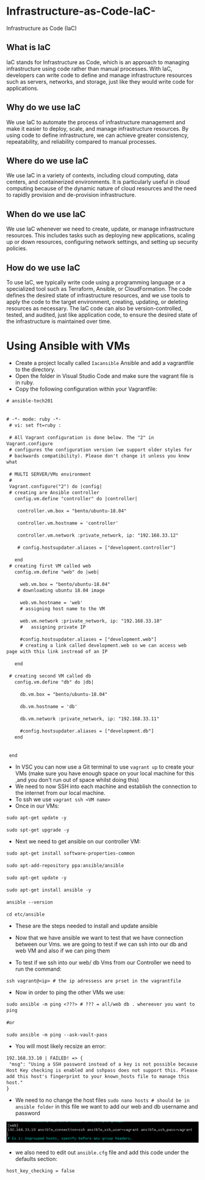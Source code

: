 # Infrastructure-as-Code-IaC-
Infrastructure as Code (IaC)

## What is IaC
IaC stands for Infrastructure as Code, which is an approach to managing infrastructure using code rather than manual processes. With IaC, developers can write code to define and manage infrastructure resources such as servers, networks, and storage, just like they would write code for applications.

## Why do we use IaC

We use IaC to automate the process of infrastructure management and make it easier to deploy, scale, and manage infrastructure resources. By using code to define infrastructure, we can achieve greater consistency, repeatability, and reliability compared to manual processes.

## Where do we use IaC

We use IaC in a variety of contexts, including cloud computing, data centers, and containerized environments. It is particularly useful in cloud computing because of the dynamic nature of cloud resources and the need to rapidly provision and de-provision infrastructure.

## When do we use IaC

We use IaC whenever we need to create, update, or manage infrastructure resources. This includes tasks such as deploying new applications, scaling up or down resources, configuring network settings, and setting up security policies.

## How do we use IaC

To use IaC, we typically write code using a programming language or a specialized tool such as Terraform, Ansible, or CloudFormation. The code defines the desired state of infrastructure resources, and we use tools to apply the code to the target environment, creating, updating, or deleting resources as necessary. The IaC code can also be version-controlled, tested, and audited, just like application code, to ensure the desired state of the infrastructure is maintained over time.

# Using Ansible with VMs

- Create a project locally called `Iacansible` Ansible and add a vagrantfile to the directory.
- Open the folder in Visual Studio Code and make sure the vagrant file is in ruby.
- Copy the following configuration within your Vagrantfile:

``` 
# ansible-tech201


# -*- mode: ruby -*-
 # vi: set ft=ruby :
 
 # All Vagrant configuration is done below. The "2" in Vagrant.configure
 # configures the configuration version (we support older styles for
 # backwards compatibility). Please don't change it unless you know what
 
 # MULTI SERVER/VMs environment 
 #
 Vagrant.configure("2") do |config|
 # creating are Ansible controller
   config.vm.define "controller" do |controller|
     
    controller.vm.box = "bento/ubuntu-18.04"
    
    controller.vm.hostname = 'controller'
    
    controller.vm.network :private_network, ip: "192.168.33.12"
    
    # config.hostsupdater.aliases = ["development.controller"] 
    
   end 
 # creating first VM called web  
   config.vm.define "web" do |web|
     
     web.vm.box = "bento/ubuntu-18.04"
    # downloading ubuntu 18.04 image
 
     web.vm.hostname = 'web'
     # assigning host name to the VM
     
     web.vm.network :private_network, ip: "192.168.33.10"
     #   assigning private IP
     
     #config.hostsupdater.aliases = ["development.web"]
     # creating a link called development.web so we can access web page with this link instread of an IP   
         
   end
   
 # creating second VM called db
   config.vm.define "db" do |db|
     
     db.vm.box = "bento/ubuntu-18.04"
     
     db.vm.hostname = 'db'
     
     db.vm.network :private_network, ip: "192.168.33.11"
     
     #config.hostsupdater.aliases = ["development.db"]     
   end
 
 
 end
```

- In VSC you can now use a Git terminal to use `vagrant up` to create your VMs (make sure you have enough space on your local machine for this ,and you don't run out of space whilst doing this)
- We need to now SSH into each machine and establish the connection to the internet from our local machine.
- To ssh we use `vagrant ssh <VM name>`
- Once in our VMs:
```
sudo apt-get update -y 

sudo spt-get upgrade -y
```

- Next we need to get ansible on our controller VM:

```
sudo apt-get install software-properties-common

sudo apt-add-repository ppa:ansible/ansible

sudo apt-get update -y 

sudo apt-get install ansible -y

ansible --version

cd etc/ansible
```
- These are the steps needed to install and update ansible

- Now that we have ansible we want to test that we have connection between our Vms. we are going to test if we can ssh into our db and web VM and also if we can ping them
- To test if we ssh into our web/ db Vms from our Controller we need to run the command:
```
ssh vagrant@<ip> # the ip adressess are prset in the vagrantfile
```
- Now in order to ping the other VMs we use:

```
sudo ansible -m ping <???> # ??? = all/web db . whereever you want to ping

#or

sudo ansible -m ping --ask-vault-pass
```

- You will most likely recsize an error:
```
192.168.33.10 | FAILED! => {
 "msg": "Using a SSH password instead of a key is not possible because Host Key checking is enabled and sshpass does not support this. Please add this host's fingerprint to your known_hosts file to manage this host."
}
```
- We need to no change the host files `sudo nano hosts # should be in ansible folder` in this file we want to add our web and db username and password

![img.png](img.png)

- we also need to edit out `ansible.cfg` file and add this code under the defaults section:
```
host_key_checking = false
```
